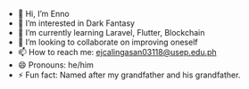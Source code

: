 - 👋 Hi, I’m Enno
- 👀 I’m interested in Dark Fantasy
- 🌱 I’m currently learning Laravel, Flutter, Blockchain
- 💞️ I’m looking to collaborate on improving oneself
- 📫 How to reach me: ejcalingasan03118@usep.edu.ph
- 😄 Pronouns: he/him
- ⚡ Fun fact: Named after my grandfather and his grandfather.

<!---
Enno841/Enno841 is a ✨ special ✨ repository because its `README.md` (this file) appears on your GitHub profile.
You can click the Preview link to take a look at your changes.
--->
